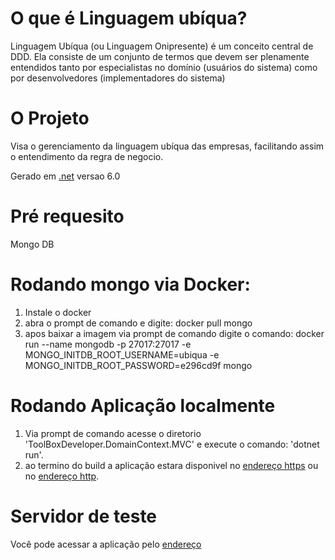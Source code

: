 # O que é Linguagem ubíqua?
Linguagem Ubíqua (ou Linguagem Onipresente) é um conceito central de DDD. Ela consiste de um conjunto de termos que devem ser plenamente entendidos tanto por especialistas no domínio (usuários do sistema) como por desenvolvedores (implementadores do sistema)

# O Projeto

Visa o gerenciamento da linguagem ubíqua das empresas, facilitando assim o entendimento da regra de negocio.

Gerado em [.net](https://dotnet.microsoft.com/en-us/download/dotnet/6.0) versao 6.0

# Pré requesito
Mongo DB

# Rodando mongo via Docker:
1. Instale o docker
2. abra o prompt de comando e digite: docker pull mongo 
3. apos baixar a imagem via prompt de comando digite o comando: docker run --name mongodb -p 27017:27017 -e MONGO_INITDB_ROOT_USERNAME=ubiqua -e MONGO_INITDB_ROOT_PASSWORD=e296cd9f mongo

# Rodando Aplicação localmente

1. Via prompt de comando acesse o diretorio 'ToolBoxDeveloper.DomainContext.MVC' e execute o comando: 'dotnet run'.
2. ao termino do build a aplicação estara disponivel no [endereço https](https://localhost:5001) ou no [endereço http](http://localhost:5000).

# Servidor de teste

Você pode acessar a aplicação pelo [endereço](https://linguagem-ubiq-prod-linguagem-ubiqua-g2h2hr.mo1.mogenius.io/)
